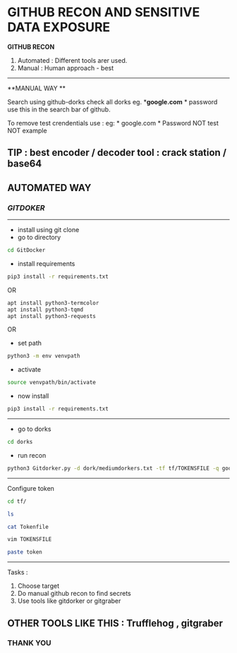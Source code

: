 # GITHUB RECON AND SENSITIVE DATA EXPOSURE 

**GITHUB RECON**
1. Automated : Different tools arer used.
2. Manual : Human approach - best 
---
**MANUAL WAY **

Search using github-dorks
check all dorks 
eg. *****google.com**** * password use this in the search bar of github.

To remove test crendentials use :
eg: * google.com * Password NOT test NOT example 

TIP : best encoder / decoder tool : crack station / base64
---
**AUTOMATED WAY**
---
### *GITDOKER* <br>
---
- install using git clone
- go to directory
```bash
cd GitDocker
```
- install requirements
```bash
pip3 install -r requirements.txt 
```
OR 
```bash
apt install python3-termcolor
apt install python3-tqmd
apt install python3-requests
```
OR
- set path
```bash
python3 -m env venvpath
```
- activate
```bash
source venvpath/bin/activate
```
- now install
```bash
pip3 install -r requirements.txt 
```
---
- go to dorks
```bash
cd dorks
```
- run recon
```bash
python3 Gitdorker.py -d dork/mediumdorkers.txt -tf tf/TOKENSFILE -q google.com -lb 
```

---

Configure token 
```bash
cd tf/
```

```bash
ls
```

```bash
cat Tokenfile
```

```bash
vim TOKENSFILE
```

```bash
paste token
```
---
Tasks :
1. Choose target
2. Do manual github recon to find secrets 
3. Use tools like gitdorker or gitgraber

OTHER TOOLS LIKE THIS : Trufflehog , gitgraber
---

### THANK YOU 